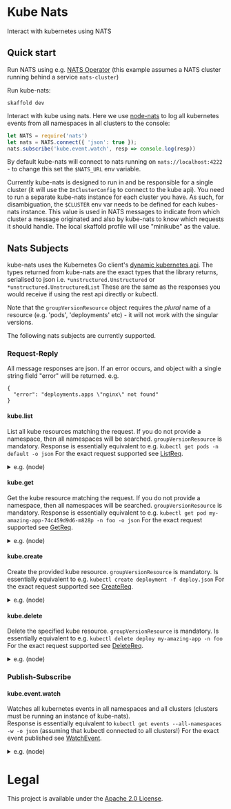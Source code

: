 # Kube Nats

Interact with kubernetes using NATS


## Quick start

Run NATS using e.g. [NATS Operator](https://github.com/nats-io/nats-operator) 
(this example assumes a NATS cluster running behind a service `nats-cluster`)

Run kube-nats:

```
skaffold dev
```

Interact with kube using nats. 
Here we use [node-nats](https://github.com/nats-io/node-nats) to log all kubernetes events from all namespaces in all clusters to the console:

```js
let NATS = require('nats')
let nats = NATS.connect({ 'json': true });
nats.subscribe('kube.event.watch', resp => console.log(resp))
```

By default kube-nats will connect to nats running on `nats://localhost:4222` - to change this set the `$NATS_URL`
env variable. 

Currently kube-nats is designed to run in and be responsible for a single cluster (it will use the `InClusterConfig` to connect to the kube api). 
You need to run a separate kube-nats instance for each cluster you have. As such, for disambiguation, the `$CLUSTER` env var needs to be defined for each
kubes-nats instance. This value is used in NATS messages to indicate from which cluster a message originated and also by 
kube-nats to know which requests it should handle. The local skaffold profile will use "minikube" as the value.

## Nats Subjects

kube-nats uses the Kubernetes Go client's [dynamic kubernetes api](https://github.com/kubernetes/client-go/blob/master/dynamic/interface.go).
The types returned from kube-nats are the exact types that the library returns, serialised to json i.e. `*unstructured.Unstructured` or `*unstructured.UnstructuredList` 
These are the same as the responses you would receive if using the rest api directly or kubectl.
   
Note that the `groupVersionResource` object requires the *plural* name of a resource (e.g. 'pods', 'deployments' etc) - it will not
work with the singular versions.

The following nats subjects are currently supported.

### Request-Reply

All message responses are json.
If an error occurs, and object with a single string field "error" will be returned. e.g.

```
{
  "error": "deployments.apps \"nginx\" not found"
}
```

#### kube.list

List all kube resources matching the request. If you do not provide a namespace, then all namespaces will be searched. 
`groupVersionResource` is mandatory.
Response is essentially equivalent to e.g. `kubectl get pods -n default -o json`
For the exact request supported see [ListReq](pkg/handler/handler.go).
 
<details>
 <summary>e.g. (node)</summary>

```js
let req = {
  cluster: 'minikube',
  groupVersionResource: { Group: '', Version: 'v1', Resource: 'pods' },
  namespace: 'default',
  listOptions: {}
}
nats.requestOne('kube.list', req, {}, 3000, resp => {
  console.log(JSON.stringify(resp, null, 2))
})
```

output:

```
{
  "apiVersion": "v1",
  "items": [
    {
      "apiVersion": "v1",
      "kind": "Pod",
      "metadata": {
        "creationTimestamp": "2019-01-08T16:51:20Z",
        "generateName": "kube-nats-7c8599f6d5-",
        "labels": {
          "app": "kube-nats",
          "pod-template-hash": "7c8599f6d5"
        },
        "name": "kube-nats-7c8599f6d5-xf9cf",
        "namespace": "default",

         ...etc
```

</details> 
  
#### kube.get

Get the kube resource matching the request. If you do not provide a namespace, then all namespaces will be searched. 
`groupVersionResource` is mandatory.
Response is essentially equivalent to e.g. `kubectl get pod my-amazing-app-74c459d9d6-m828p -n foo -o json`
For the exact request supported see [GetReq](pkg/handler/handler.go).

<details>
 <summary>e.g. (node)</summary>

```js
let req = {
  cluster: 'minikube',
  groupVersionResource: { Group: '', Version: 'v1', Resource: 'pods' },
  namespace: 'default',
  name: 'nats-cluster-1'
}
nats.requestOne('kube.get', req, {}, 3000, resp => {
  console.log(JSON.stringify(resp, null, 2))
})
```

output:

```
{
  "apiVersion": "v1",
  "kind": "Pod",
  "metadata": {
    "annotations": {
      "nats.version": "1.3.0"
    },
    "creationTimestamp": "2019-01-08T16:49:40Z",
    "labels": {
      "app": "nats",
      "nats_cluster": "nats-cluster",
      "nats_version": "1.3.0"
    },
    "name": "nats-cluster-1",
    "namespace": "default",

         ...etc
```

</details> 

#### kube.create

Create the provided kube resource. 
`groupVersionResource` is mandatory.
Is essentially equivalent to e.g. `kubectl create deployment -f deploy.json`
For the exact request supported see [CreateReq](pkg/handler/handler.go).

<details>
 <summary>e.g. (node)</summary>

```js
let req = {
  cluster: 'minikube',
  groupVersionResource: { Group: 'apps', Version: 'v1', Resource: 'deployments' },
  namespace: 'default',
  resource: {
    apiVersion: 'apps/v1',
    kind: 'Deployment',
    metadata: {
      name: 'nginx',
      labels: { app: 'nginx' }
    },
    spec: {
      replicas: 1,
      selector: {
        matchLabels: { app: 'nginx' },
      },
      template: {
        metadata: {
          labels: { app: 'nginx' },
        },
        spec: {
          containers: [
            {
              name: 'nginx',
              image: 'nginx:latest'
            }
          ]
        }
      }
    }
  },
  createOptions: {},
  subresources: [],
}
nats.requestOne('kube.create', req, {}, 3000, resp => {
  console.log(JSON.stringify(resp, null, 2))
})
```

output:

```
{
  "apiVersion": "apps/v1",
  "kind": "Deployment",
  "metadata": {
    "creationTimestamp": "2019-01-08T17:12:22Z",
    "generation": 1,
    "labels": {
      "app": "nginx"
    },
    "name": "nginx",
    "namespace": "default",
    "resourceVersion": "3691",
         ...etc
```

</details> 

#### kube.delete

Delete the specified kube resource. 
`groupVersionResource` is mandatory.
Is essentially equivalent to e.g. `kubectl delete deploy my-amazing-app -n foo`
For the exact request supported see [DeleteReq](pkg/handler/handler.go).

<details>
 <summary>e.g. (node)</summary>

```js
req = {
  cluster: 'minikube',
  groupVersionResource: { Group: 'apps', Version: 'v1', Resource: 'deployments' },
  deleteOptions: { propagationPolicy: 'Foreground' },
  namespace: 'default',
  name: 'nginx',
}
nats.requestOne('kube.delete', req, {}, 3000, resp => {
  console.log(JSON.stringify(resp, null, 2))
})
```

output:

```
{}
```

</details> 

### Publish-Subscribe 

#### kube.event.watch

Watches all kubernetes events in all namespaces and all clusters (clusters must be running an instance of kube-nats).  
Response is essentially equivalent to `kubectl get events --all-namespaces -w -o json` (assuming that kubectl connected to all clusters!)
For the exact event published see [WatchEvent](pkg/handler/handler.go).

<details>
 <summary>e.g. (node)</summary>

```js
nats.subscribe('kube.event.watch', resp => {
  console.log(resp)
})
```

output:

```
{ cluster: 'minikube',
  Type: 'ADDED',
  Object:
   { apiVersion: 'v1',
     count: 1,
     eventTime: null,
     firstTimestamp: '2018-11-28T12:30:10Z',
     involvedObject:
      { apiVersion: 'v1',
        fieldPath: 'spec.containers{nats}',
        kind: 'Pod',
        name: 'nats-cluster-2',
        namespace: 'default',
        resourceVersion: '840',
        uid: 'b1e99aa5-f305-11e8-b09e-827816e0a801' },
     kind: 'Event',
     lastTimestamp: '2018-11-28T12:30:10Z',
     message: 'Killing container with id docker://nats:Need to kill Pod',
     ...
```

</details> 

# Legal
This project is available under the [Apache 2.0 License](http://www.apache.org/licenses/LICENSE-2.0.html).
